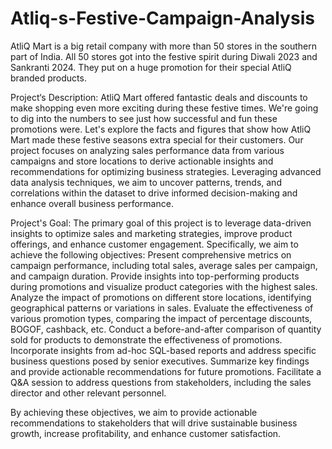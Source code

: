 # Atliq-s-Festive-Campaign-Analysis
AtliQ Mart is a big retail company with more than 50 stores in the southern part of India. All 50 stores got into the festive spirit during Diwali 2023 and Sankranti 2024. They put on a huge promotion for their special AtliQ branded products.

Project‘s Description﻿:
AtliQ Mart offered fantastic deals and discounts to make shopping even more exciting during these festive times. We're going to dig into the numbers to see just how successful and fun these promotions were. Let's explore the facts and figures that show how AtliQ Mart made these festive seasons extra special for their customers.
Our project focuses on analyzing sales performance data from various campaigns and store locations to derive actionable insights and recommendations for optimizing business strategies. Leveraging advanced data analysis techniques, we aim to uncover patterns, trends, and correlations within the dataset to drive informed decision-making and enhance overall business performance.

Project's Goal:
The primary goal of this project is to leverage data-driven insights to optimize sales and marketing strategies, improve product offerings, and enhance customer engagement. Specifically, we aim to achieve the following objectives:
Present comprehensive metrics on campaign performance, including total sales, average sales per campaign, and campaign duration.
Provide insights into top-performing products during promotions and visualize product categories with the highest sales.
Analyze the impact of promotions on different store locations, identifying geographical patterns or variations in sales.
Evaluate the effectiveness of various promotion types, comparing the impact of percentage discounts, BOGOF, cashback, etc.
Conduct a before-and-after comparison of quantity sold for products to demonstrate the effectiveness of promotions.
Incorporate insights from ad-hoc SQL-based reports and address specific business questions posed by senior executives.
Summarize key findings and provide actionable recommendations for future promotions.
Facilitate a Q&A session to address questions from stakeholders, including the sales director and other relevant personnel. 

By achieving these objectives, we aim to provide actionable recommendations to stakeholders that will drive sustainable business growth, increase profitability, and enhance customer satisfaction.
